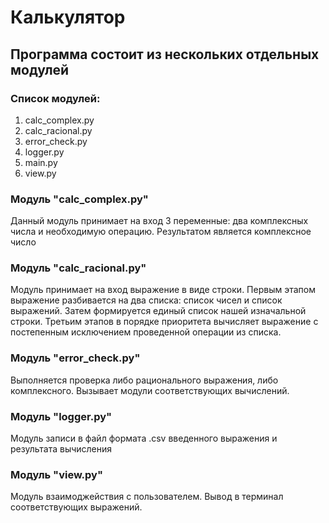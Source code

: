 #  Калькулятор #
## Программа состоит из нескольких отдельных модулей ##
### Список модулей: ###
1. calc_complex.py
2. calc_racional.py
3. error_check.py
4. logger.py
5. main.py
6. view.py

### Модуль "calc_complex.py" ###

Данный модуль принимает на вход 3 переменные: два комплексных числа и необходимую операцию. Результатом является комплексное число

### Модуль "calc_racional.py" ###

Модуль принимает на вход выражение в виде строки. Первым этапом выражение разбивается на два списка: список чисел и список выражений.
Затем формируется единый список нашей изначальной строки. 
Третьим этапов в порядке приоритета вычисляет выражение с постепенным исключением проведенной операции из списка.

### Модуль "error_check.py" ###

Выполняется проверка либо рационального выражения, либо комплексного. Вызывает модули соответствующих вычислений.

### Модуль "logger.py" ###

Модуль записи в файл формата .csv введенного выражения и результата вычисления

### Модуль "view.py" ###

Модуль взаимоджействия с пользователем. Вывод в терминал соответствующих выражений. 